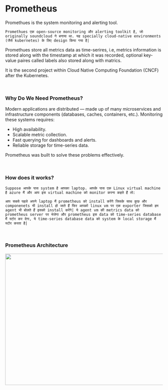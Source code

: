 # Prometheus

Promethues is the system monitoring and alerting tool.

```Promethues एक open-source monitoring और alerting toolkit है, जो originally soundcloud ने बनाया था. यह specially cloud-native environments (जैसे kubernetes) के लिए design किया गया है|```

Promethues store all metrics data as time-serires, i.e, metrics information is stored along with the timestamp at which it was recorded, optional key-value paires called labels also stored along with matrics.

It is the second project within Cloud Native Computing Foundation (CNCF) after the Kubernetes.

<br>

### Why Do We Need Prometheus?

Modern applications are distributed — made up of many microservices and infrastructure components (databases, caches, containers, etc.). Monitoring these systems requires:
- High availability.
- Scalable metric collection.
- Fast querying for dashboards and alerts.
- Reliable storage for time-series data.

Prometheus was built to solve these problems effectively.

<br>

### How does it works?

```Suppose आपके पास system है आपका laptop. आपके पास एक Linux virtual machine है azure मैं और आप इस virtual machine को monitor करना कहते हैं तो:```

```आप सबसे पहले अपने laptop मैं prometheus को install करेंगे जिसके साथ कुछ और componenets भी install हो जाते हैं फिर आपको linux vm पर एक exporter जिसको हम agent भी बोलते हैं इसको install करेंगे| ये agent vm की metrics data को prometheus server पर भेजेगा और prometheus इस data को time-series database मैं स्टोर कर देगा, ये time-series database data को system के local storage मैं स्टोर करता है|```


<br>

### Prometheus Architecture

<img src="https://drive.google.com/uc?export=view&id=10PSfiEn2u5jjXKI4JaN6EG97fXwzNbp_" width="750" height="420">
